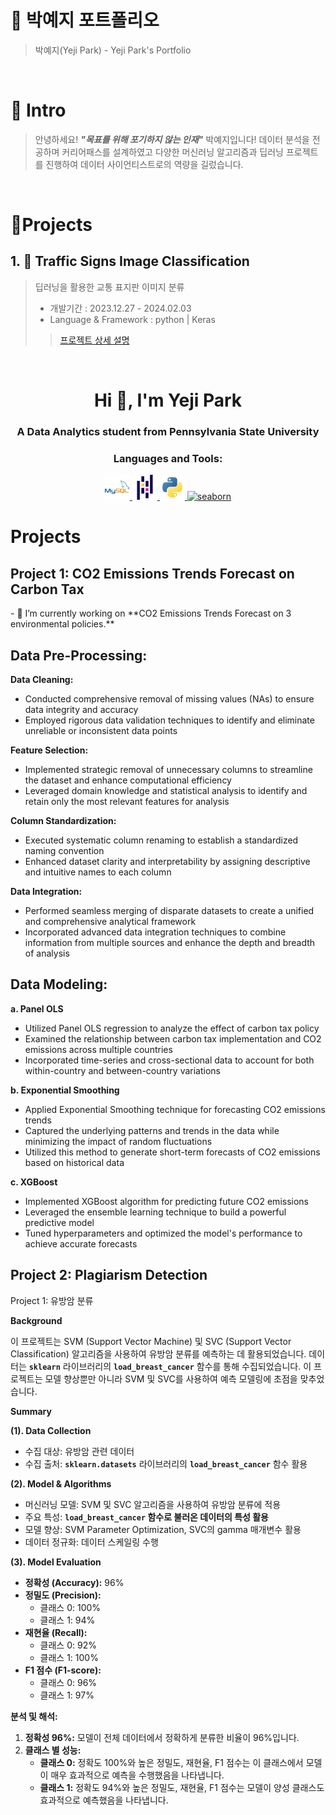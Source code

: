 # 📜 박예지 포트폴리오

> 박예지(Yeji Park) - Yeji Park's Portfolio

<br />


# 👋 Intro

> 안녕하세요! ***"목표를 위해 포기하지 않는 인재"*** 박예지입니다!
> 데이터 분석을 전공하며 커리어패스를 설계하였고
> 다양한 머신러닝 알고리즘과 딥러닝 프로젝트를 진행하여 데이터 사이언티스트로의 역량을 길렀습니다. 

<br />

# 📝Projects


## 1. 🚦 Traffic Signs Image Classification

> 딥러닝을 활용한 교통 표지판 이미지 분류 
>
> - 개발기간 : 2023.12.27 - 2024.02.03
> - Language & Framework : python | Keras 
>> 
>> [프로젝트 상세 설명](https://github.com/yejipark0514/Yeji-Park/blob/main/TrafficSigns_Classification_LeNet.ipynb)  
<br />

<h1 align="center">Hi 👋, I'm Yeji Park</h1>
<h3 align="center">A Data Analytics student from Pennsylvania State University</h3>
<h3 align="center">Languages and Tools:</h3>
<p align="center"> <a href="https://www.mysql.com/" target="_blank" rel="noreferrer"> <img src="https://raw.githubusercontent.com/devicons/devicon/master/icons/mysql/mysql-original-wordmark.svg" alt="mysql" width="40" height="40"/> </a> <a href="https://pandas.pydata.org/" target="_blank" rel="noreferrer"> <img src="https://raw.githubusercontent.com/devicons/devicon/2ae2a900d2f041da66e950e4d48052658d850630/icons/pandas/pandas-original.svg" alt="pandas" width="40" height="40"/> </a> <a href="https://www.python.org" target="_blank" rel="noreferrer"> <img src="https://raw.githubusercontent.com/devicons/devicon/master/icons/python/python-original.svg" alt="python" width="40" height="40"/> </a> <a href="https://seaborn.pydata.org/" target="_blank" rel="noreferrer"> <img src="https://seaborn.pydata.org/_images/logo-mark-lightbg.svg" alt="seaborn" width="40" height="40"/> </a> </p>


<h1 align="left">Projects</h1>

<h2 align="left"> Project 1: CO2 Emissions Trends Forecast on Carbon Tax</h2>
- 🔭 I’m currently working on **CO2 Emissions Trends Forecast on 3 environmental policies.**


<h2>Data Pre-Processing:</h2>

<strong>Data Cleaning:</strong>
- Conducted comprehensive removal of missing values (NAs) to ensure data integrity and accuracy
- Employed rigorous data validation techniques to identify and eliminate unreliable or inconsistent data points

<strong>Feature Selection:</strong>
- Implemented strategic removal of unnecessary columns to streamline the dataset and enhance computational efficiency
- Leveraged domain knowledge and statistical analysis to identify and retain only the most relevant features for analysis

<strong>Column Standardization:</strong>
- Executed systematic column renaming to establish a standardized naming convention
- Enhanced dataset clarity and interpretability by assigning descriptive and intuitive names to each column

<strong>Data Integration:</strong>
- Performed seamless merging of disparate datasets to create a unified and comprehensive analytical framework
- Incorporated advanced data integration techniques to combine information from multiple sources and enhance the depth and breadth of analysis

<h2>Data Modeling:</h2>

<strong>a. Panel OLS</strong>
- Utilized Panel OLS regression to analyze the effect of carbon tax policy
- Examined the relationship between carbon tax implementation and CO2 emissions across multiple countries
- Incorporated time-series and cross-sectional data to account for both within-country and between-country variations

<strong>b. Exponential Smoothing</strong>
- Applied Exponential Smoothing technique for forecasting CO2 emissions trends
- Captured the underlying patterns and trends in the data while minimizing the impact of random fluctuations
- Utilized this method to generate short-term forecasts of CO2 emissions based on historical data

<strong>c. XGBoost</strong>
- Implemented XGBoost algorithm for predicting future CO2 emissions
- Leveraged the ensemble learning technique to build a powerful predictive model
- Tuned hyperparameters and optimized the model's performance to achieve accurate forecasts

<h2 align="left"> Project 2: Plagiarism Detection</h2>

Project 1: 유방암 분류 

**Background** 

이 프로젝트는 SVM (Support Vector Machine) 및 SVC (Support Vector Classification) 알고리즘을 사용하여 유방암 분류를 예측하는 데 활용되었습니다. 데이터는 **`sklearn`** 라이브러리의 **`load_breast_cancer`** 함수를 통해 수집되었습니다. 이 프로젝트는 모델 향상뿐만 아니라 SVM 및 SVC를 사용하여 예측 모델링에 초점을 맞추었습니다.

**Summary**

**(1). Data Collection**

- 수집 대상: 유방암 관련 데이터
- 수집 출처: **`sklearn.datasets`** 라이브러리의 **`load_breast_cancer`** 함수 활용

**(2). Model & Algorithms**

- 머신러닝 모델: SVM 및 SVC 알고리즘을 사용하여 유방암 분류에 적용
- 주요 특성: **`load_breast_cancer` 함수로 불러온 데이터의 특성 활용**
- 모델 향상: SVM Parameter Optimization, SVC의 gamma 매개변수 활용
- 데이터 정규화: 데이터 스케일링 수행

**(3). Model Evaluation**
- **정확성 (Accuracy):** 96%
- **정밀도 (Precision):**
    - 클래스 0: 100%
    - 클래스 1: 94%
- **재현율 (Recall):**
    - 클래스 0: 92%
    - 클래스 1: 100%
- **F1 점수 (F1-score):**
    - 클래스 0: 96%
    - 클래스 1: 97%

**분석 및 해석:**

1. **정확성 96%:** 모델이 전체 데이터에서 정확하게 분류한 비율이 96%입니다. 
2. **클래스 별 성능:**
    - **클래스 0:** 정확도 100%와 높은 정밀도, 재현율, F1 점수는 이 클래스에서 모델이 매우 효과적으로 예측을 수행했음을 나타냅니다.
    - **클래스 1:** 정확도 94%와 높은 정밀도, 재현율, F1 점수는 모델이 양성 클래스도 효과적으로 예측했음을 나타냅니다.
